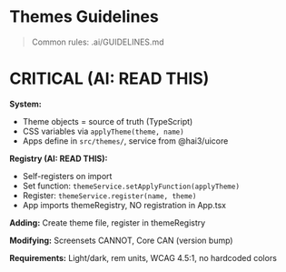 # Themes Guidelines

> Common rules: .ai/GUIDELINES.md

# CRITICAL (AI: READ THIS)

**System:**
- Theme objects = source of truth (TypeScript)
- CSS variables via `applyTheme(theme, name)`
- Apps define in `src/themes/`, service from @hai3/uicore

**Registry (AI: READ THIS):**
- Self-registers on import
- Set function: `themeService.setApplyFunction(applyTheme)`
- Register: `themeService.register(name, theme)`
- App imports themeRegistry, NO registration in App.tsx

**Adding:** Create theme file, register in themeRegistry

**Modifying:** Screensets CANNOT, Core CAN (version bump)

**Requirements:** Light/dark, rem units, WCAG 4.5:1, no hardcoded colors
